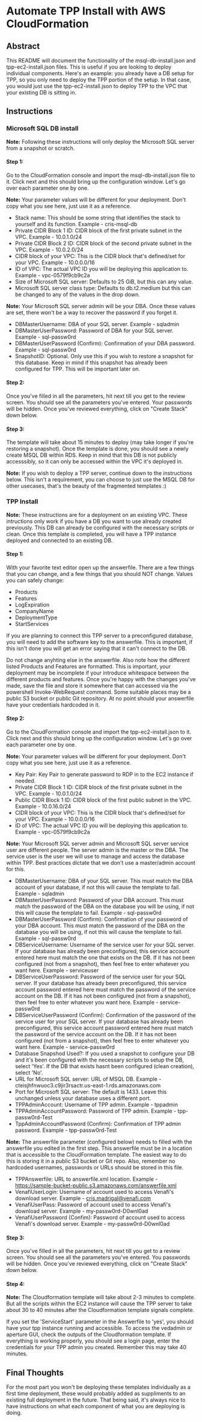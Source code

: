 # Automate TPP Install with AWS CloudFormation

## Abstract
This README will document the functionality of the msql-db-install.json and tpp-ec2-install.json files. This is useful if you are looking to deploy individual components. 
Here's an example: you already have a DB setup for TPP, so you only need to deploy the TPP portion of the setup. In that case, you would just use the tpp-ec2-install.json to deploy TPP to the VPC that your existing DB is sitting in.

## Instructions

### Microsoft SQL DB install
**Note:** Following these instructions will only deploy the Microsoft SQL server from a snapshot or scratch.

#### Step 1:
Go to the CloudFormation console and import the msql-db-install.json file to it. Click next and this should bring up the configuration window. Let's go over each parameter one by one.

**Note:** Your parameter values will be different for your deployment. Don't copy what you see here, just use it as a reference.

- Stack name: This should be some string that identifies the stack to yourself and its function. Example - cris-msql-db
- Private CIDR Block 1 ID: CIDR block of the first private subnet in the VPC. Example - 10.0.1.0/24
- Private CIDR Block 2 ID: CIDR block of the second private subnet in the VPC. Example - 10.0.2.0/24
- CIDR block of your VPC: This is the CIDR block that's defined/set for your VPC. Example - 10.0.0.0/16
- ID of VPC: The actual VPC ID you will be deploying this application to. Example - vpc-0579f9cb9c2a
- Size of Microsoft SQL server: Defaults to 25 GiB, but this can any value.
- Microsoft SQL server class type: Defaults to db.t2.medium but this can be changed to any of the values in the drop down.

**Note:** Your Microsoft SQL server admin will be your DBA. Once these values are set, there won't be a way to recover the password if you forget it.

- DBMasterUsername: DBA of your SQL server. Example - sqladmin
- DBMasterUserPassword: Password of DBA for your SQL server. Example - sql-passw0rd
- DBMasterUserPassword (Confirm): Confirmation of your DBA password. Example - sql-passw0rd
- SnapshotID: Optional. Only use this if you wish to restore a snapshot for this database. Keep in mind if this snapshot has already been configured for TPP. This will be important later on.

#### Step 2:
Once you've filled in all the parameters, hit next till you get to the review screen. You should see all the parameters you've entered. Your passwords will be hidden. Once you've reviewed everything, click on "Create Stack" down below.

#### Step 3:
The template will take about 15 minutes to deploy (may take longer if you're restoring a snapshot). Once the template is done, you should see a newly create MSQL DB within RDS. Keep in mind that this DB is not publicly accesssibly, so it can only be accessed within the VPC it's deployed in.

**Note:** If you wish to deploy a TPP server, continue down to the instructions below. This isn't a requirement, you can choose to just use the MSQL DB for other usecases, that's the beauty of the fragmented templates :)


### TPP Install
**Note:** These instructions are for a deployment on an existing VPC. These intructions only work if you have a DB you want to use already created previously. This DB can already be configured with the necessary scripts or clean. Once this template is completed, you will have a TPP instance deployed and connected to an existing DB.

#### Step 1: 
With your favorite text editor open up the answerfile. There are a few things that you can change, and a few things that you should NOT change. Values you can safely change:

- Products
- Features
- LogExpiration
- CompanyName
- DeploymentType
- StartServices

If you are planning to connect this TPP server to a preconfigured database, you will need to add the software key to the answerfile. This is important, if this isn't done you will get an error saying that it can't connect to the DB.

Do not change anyhting else in the answerfile. Also note how the different listed Products and Features are formatted. This is important, your deployment may be incomplete if your introduce whitespace between the different products and features. 
Once you're happy with the changes you've made, save the file and store it somewhere that can accessed via the powershell Invoke-WebRequest command. Some suitable places may be a public S3 bucket or public Git repository. At no point should your answerfile have your credentials hardcoded in it.

#### Step 2:
Go to the CloudFormation console and import the tpp-ec2-install.json to it. Click next and this should bring up the configuration window. Let's go over each parameter one by one.

**Note:** Your parameter values will be different for your deployment. Don't copy what you see here, just use it as a reference. 

- Key Pair: Key Pair to generate password to RDP in to the EC2 instance if needed.
- Private CIDR Block 1 ID: CIDR block of the first private subnet in the VPC. Example - 10.0.1.0/24
- Public CIDR Block 1 ID: CIDR block of the first public subnet in the VPC. Example - 10.0.16.0/24
- CIDR block of your VPC: This is the CIDR block that's defined/set for your VPC. Example - 10.0.0.0/16
- ID of VPC: The actual VPC ID you will be deploying this application to. Example - vpc-0579f9cb9c2a

**Note:** Your Microsoft SQL server admin and Microsoft SQL server service user are different people. The server admin is the master or the DBA. The service user is the user we will use to manage and access the database within TPP. Best practices dictate that we don't use a master/admin account for this.  

- DBMasterUsername: DBA of your SQL server. This must match the DBA account of your database, if not this will cause the template to fail. Example - sqladmin
- DBMasterUserPassword: Password of your DBA account. This must match the password of the DBA on the database you will be using, if not this will cause the template to fail. Example - sql-passw0rd
- DBMasterUserPassword (Confirm): Confirmation of your password of your DBA account. This must match the password of the DBA on the database you will be using, if not this will cause the template to fail. Example - sql-passw0rd
- DBServiceUsername: Username of the service user for your SQL server. If your database has already been preconfigured, this service account entered here must match the one that exists on the DB. If it has not been configured (not from a snapshot), then feel free to enter whatever you want here. Example - serviceuser
- DBServiceUserPassword: Password of the service user for your SQL server. If your database has already been preconfigured, this service account password entered here must match the password of the service account on the DB. If it has not been configured (not from a snapshot), then feel free to enter whatever you want here. Example - service-passw0rd
- DBServiceUserPassword (Confirm): Confirmation of the password of the service user for your SQL server. If your database has already been preconfigured, this service account password entered here must match the password of the service account on the DB. If it has not been configured (not from a snapshot), then feel free to enter whatever you want here. Example - service-passw0rd
- Database Snapshod Used?: If you used a snapshot to configure your DB and it's been configured with the necessary scripts to setup the DB, select 'Yes'. If the DB that exists hasnt been configured (clean creation), select 'No'.
- URL for Microsoft SQL server: URL of MSQL DB. Example - cteisjhfnwuoc3.c9jir3rsactr.us-east-1.rds.amazonaws.com 
- Port for Microsoft SQL server: The default is 1433. Leave this unchanged unless your database uses a different port.
- TPPAdminAccount: Username of TPP admin. Example - tppadmin
- TPPAdminAccountPassword: Password of TPP admin. Example - tpp-passw0rd-Test
- TppAdminAccountPassword (Confirm): Confirmation of TPP admin password. Example - tpp-passw0rd-Test
  
**Note:** The answerfile parameter (configured below) needs to filled with the answerfile you edited in the first step. This answerfile must be in a location that is accessible to the CloudFormation template. The easiest way to do this is storing it in a public S3 bucket or Git repo. Also, remember no hardcoded usernames, passwords or URLs should be stored in this file.

- TPPAnswerfile: URL to answerfile.xml location. Example - https://sample-bucket-public.s3.amazonaws.com/answerfile.xml 
- VenafiUserLogin: Username of account used to access Venafi's download server. Example - cris.madrigal@venafi.com
- VenafiUserPass: Password of account used to access Venafi's download server. Example - my-passw0rd-D0wnl0ad
- VenafiUserPassword (Confim): Password of account used to access Venafi's download server. Example - my-passw0rd-D0wnl0ad

#### Step 3: 
Once you've filled in all the parameters, hit next till you get to a review screen. You should see all the parameters you've entered. You passwords will be hidden. Once you've reviewed everything, click on "Create Stack" down below.

#### Step 4: 
**Note:** The Cloudformation template will take about 2-3 minutes to complete. But all the scripts within the EC2 instance will cause the TPP server to take about 30 to 40 minutes after the Cloudformation template signals complete.

If you set the 'ServiceStart' parameter in the Answerfile to 'yes', you should have your tpp instance running and accessible. To access the vedadmin or aperture GUI, check the outputs of the Cloudformation template. If everything is working properly, you should see a login page, enter the credentials for your TPP admin you created. Remember this may take 40 minutes. 

## Final Thoughts
For the most part you won't be deploying these templates individually as a first time deployment, these would probably added as suppliments to an existing full deployment in the future. That being said, it's always nice to have instructions on what each component of what you are deploying is doing.
